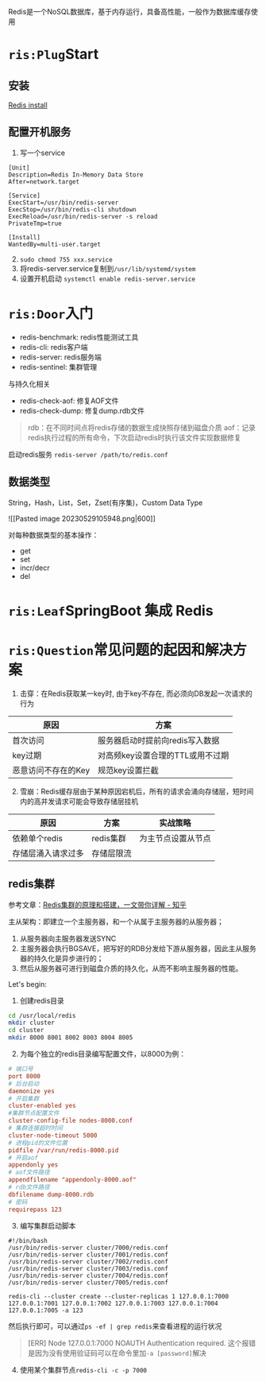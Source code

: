 Redis是一个NoSQL数据库，基于内存运行，具备高性能，一般作为数据库缓存使用

# `ris:Plug`Start

## 安装
[Redis install](https://redis.io/docs/getting-started/installation/install-redis-on-linux/)

## 配置开机服务

1. 写一个service
```service
[Unit]
Description=Redis In-Memory Data Store
After=network.target

[Service]
ExecStart=/usr/bin/redis-server
ExecStop=/usr/bin/redis-cli shutdown
ExecReload=/usr/bin/redis-server -s reload 
PrivateTmp=true

[Install]
WantedBy=multi-user.target
```
2.  `sudo chmod 755 xxx.service`
3. 将redis-server.service复制到`/usr/lib/systemd/system`
4. 设置开机启动  `systemctl enable redis-server.service`


# `ris:Door`入门

- redis-benchmark: redis性能测试工具
- redis-cli: redis客户端
- redis-server: redis服务端
- redis-sentinel: 集群管理

与持久化相关
- redis-check-aof: 修复AOF文件
- redis-check-dump: 修复dump.rdb文件
> rdb：在不同时间点将redis存储的数据生成快照存储到磁盘介质
> aof：记录redis执行过程的所有命令，下次启动redis时执行该文件实现数据修复

启动redis服务
`redis-server /path/to/redis.conf`


## 数据类型

String，Hash，List，Set，Zset(有序集)，Custom Data Type

![[Pasted image 20230529105948.png|600]]

对每种数据类型的基本操作：
- get
- set
- incr/decr
- del


# `ris:Leaf`SpringBoot 集成 Redis


# `ris:Question`常见问题的起因和解决方案

1. 击穿：在Redis获取某一key时, 由于key不存在, 而必须向DB发起一次请求的行为

| 原因                | 方案                             | 
| ------------------- | -------------------------------- |
| 首次访问            | 服务器启动时提前向redis写入数据  |
| key过期             | 对高频key设置合理的TTL或用不过期 | 
| 恶意访问不存在的Key | 规范key设置拦截                  |

2. 雪崩：Redis缓存层由于某种原因宕机后，所有的请求会涌向存储层，短时间内的高并发请求可能会导致存储层挂机

| 原因               | 方案       | 实战策略           |
| ------------------ | ---------- | ------------------ |
| 依赖单个redis      | redis集群  | 为主节点设置从节点 | 
| 存储层涌入请求过多 | 存储层限流 |                    |


## redis集群
参考文章：[Redis集群的原理和搭建，一文带你详解 - 知乎](https://zhuanlan.zhihu.com/p/391762630)

主从架构：即建立一个主服务器，和一个从属于主服务器的从服务器；
1. 从服务器向主服务器发送SYNC
2. 主服务器会执行BGSAVE，把写好的RDB分发给下游从服务器，因此主从服务器的持久化是异步进行的；
3. 然后从服务器可进行到磁盘介质的持久化，从而不影响主服务器的性能。

Let's begin:
1. 创建redis目录
```bash
cd /usr/local/redis
mkdir cluster
cd cluster 
mkdir 8000 8001 8002 8003 8004 8005
```
2. 为每个独立的redis目录编写配置文件，以8000为例：
```conf
# 端口号
port 8000
# 后台启动
daemonize yes
# 开启集群
cluster-enabled yes
#集群节点配置文件
cluster-config-file nodes-8000.conf
# 集群连接超时时间
cluster-node-timeout 5000
# 进程pid的文件位置
pidfile /var/run/redis-8000.pid
# 开启aof
appendonly yes
# aof文件路径
appendfilename "appendonly-8000.aof"
# rdb文件路径
dbfilename dump-8000.rdb
# 密码
requirepass 123
```
3. 编写集群启动脚本
```
#!/bin/bash
/usr/bin/redis-server cluster/7000/redis.conf
/usr/bin/redis-server cluster/7001/redis.conf
/usr/bin/redis-server cluster/7002/redis.conf
/usr/bin/redis-server cluster/7003/redis.conf
/usr/bin/redis-server cluster/7004/redis.conf
/usr/bin/redis-server cluster/7005/redis.conf

redis-cli --cluster create --cluster-replicas 1 127.0.0.1:7000 127.0.0.1:7001 127.0.0.1:7002 127.0.0.1:7003 127.0.0.1:7004 127.0.0.1:7005 -a 123
```
然后执行即可，可以通过`ps -ef | grep redis`来查看进程的运行状况

> [ERR] Node 127.0.0.1:7000 NOAUTH Authentication required.
> 这个报错是因为没有使用验证码可以在命令里加`-a [password]`解决

4. 使用某个集群节点`redis-cli -c -p 7000`


